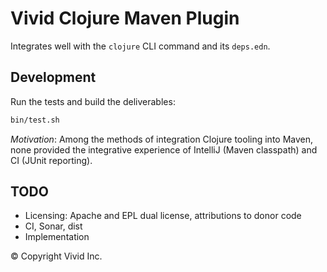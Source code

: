 # Vivid Clojure Maven Plugin


Integrates well with the `clojure` CLI command and its `deps.edn`.



## Development

Run the tests and build the deliverables:

```bash
bin/test.sh
```

*Motivation*: Among the methods of integration Clojure tooling into Maven, none provided the integrative experience of IntelliJ (Maven classpath) and CI (JUnit reporting).


## TODO

- Licensing: Apache and EPL dual license, attributions to donor code
- CI, Sonar, dist
- Implementation



© Copyright Vivid Inc.

